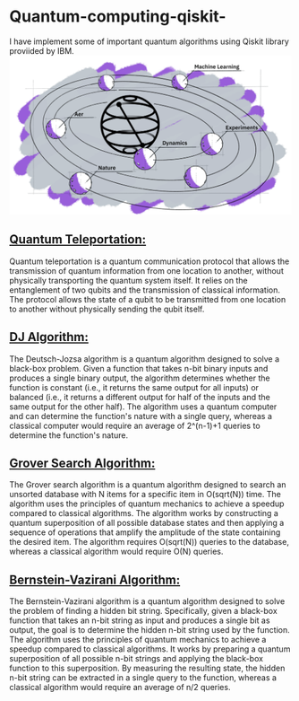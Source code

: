 # Quantum-computing-qiskit-
I have implement some of important quantum algorithms using Qiskit library proviided by IBM.
<img src="1_j5FyIQ6TZZDNbp7b2x7xOA.png" class="center">
<h3><h2><u>Quantum Teleportation:</u></h2>
Quantum teleportation is a quantum communication protocol that allows the transmission of quantum information from one location to another, without physically transporting the quantum system itself. It relies on the entanglement of two qubits and the transmission of classical information. The protocol allows the state of a qubit to be transmitted from one location to another without physically sending the qubit itself.

 <h2><u>DJ Algorithm:</h2></u>
The Deutsch-Jozsa algorithm is a quantum algorithm designed to solve a black-box problem. Given a function that takes n-bit binary inputs and produces a single binary output, the algorithm determines whether the function is constant (i.e., it returns the same output for all inputs) or balanced (i.e., it returns a different output for half of the inputs and the same output for the other half). The algorithm uses a quantum computer and can determine the function's nature with a single query, whereas a classical computer would require an average of 2^(n-1)+1 queries to determine the function's nature.

<h2><u>Grover Search Algorithm:</h2></u>
The Grover search algorithm is a quantum algorithm designed to search an unsorted database with N items for a specific item in O(sqrt(N)) time. The algorithm uses the principles of quantum mechanics to achieve a speedup compared to classical algorithms. The algorithm works by constructing a quantum superposition of all possible database states and then applying a sequence of operations that amplify the amplitude of the state containing the desired item. The algorithm requires O(sqrt(N)) queries to the database, whereas a classical algorithm would require O(N) queries.


<h2><u>Bernstein-Vazirani Algorithm:</h2></u>
The Bernstein-Vazirani algorithm is a quantum algorithm designed to solve the problem of finding a hidden bit string. Specifically, given a black-box function that takes an n-bit string as input and produces a single bit as output, the goal is to determine the hidden n-bit string used by the function.
The algorithm uses the principles of quantum mechanics to achieve a speedup compared to classical algorithms. It works by preparing a quantum superposition of all possible n-bit strings and applying the black-box function to this superposition. By measuring the resulting state, the hidden n-bit string can be extracted in a single query to the function, whereas a classical algorithm would require an average of n/2 queries.

</h3>
